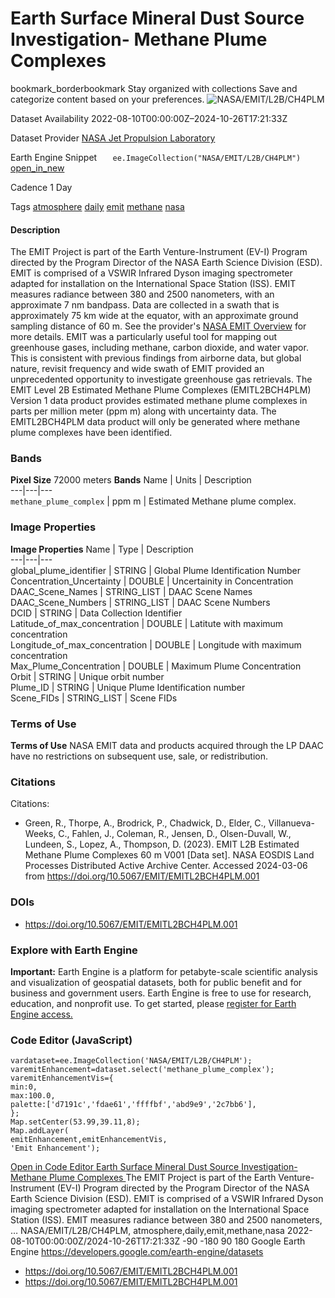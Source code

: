  
#  Earth Surface Mineral Dust Source Investigation- Methane Plume Complexes 
bookmark_borderbookmark Stay organized with collections  Save and categorize content based on your preferences. 
![NASA/EMIT/L2B/CH4PLM](https://developers.google.com/earth-engine/datasets/images/NASA/NASA_EMIT_L2B_CH4PLM_sample.png) 

Dataset Availability
    2022-08-10T00:00:00Z–2024-10-26T17:21:33Z 

Dataset Provider
     [ NASA Jet Propulsion Laboratory ](https://earth.jpl.nasa.gov/emit/data/data-products/) 

Earth Engine Snippet
     `    ee.ImageCollection("NASA/EMIT/L2B/CH4PLM")   ` [ open_in_new ](https://code.earthengine.google.com/?scriptPath=Examples:Datasets/NASA/NASA_EMIT_L2B_CH4PLM) 

Cadence
    1 Day 

Tags
     [atmosphere](https://developers.google.com/earth-engine/datasets/tags/atmosphere) [daily](https://developers.google.com/earth-engine/datasets/tags/daily) [emit](https://developers.google.com/earth-engine/datasets/tags/emit) [methane](https://developers.google.com/earth-engine/datasets/tags/methane) [nasa](https://developers.google.com/earth-engine/datasets/tags/nasa)
#### Description
The EMIT Project is part of the Earth Venture-Instrument (EV-I) Program directed by the Program Director of the NASA Earth Science Division (ESD). EMIT is comprised of a VSWIR Infrared Dyson imaging spectrometer adapted for installation on the International Space Station (ISS). EMIT measures radiance between 380 and 2500 nanometers, with an approximate 7 nm bandpass. Data are collected in a swath that is approximately 75 km wide at the equator, with an approximate ground sampling distance of 60 m. See the provider's [NASA EMIT Overview](https://lpdaac.usgs.gov/documents/1695/EMIT_L2B_GHG_User_Guide_V1.pdf) for more details.
EMIT was a particularly useful tool for mapping out greenhouse gases, including methane, carbon dioxide, and water vapor. This is consistent with previous findings from airborne data, but global nature, revisit frequency and wide swath of EMIT provided an unprecedented opportunity to investigate greenhouse gas retrievals.
The EMIT Level 2B Estimated Methane Plume Complexes (EMITL2BCH4PLM) Version 1 data product provides estimated methane plume complexes in parts per million meter (ppm m) along with uncertainty data. The EMITL2BCH4PLM data product will only be generated where methane plume complexes have been identified.
### Bands
**Pixel Size** 72000 meters 
**Bands**
Name | Units | Description  
---|---|---  
`methane_plume_complex` | ppm m | Estimated Methane plume complex.  
### Image Properties
**Image Properties**
Name | Type | Description  
---|---|---  
global_plume_identifier | STRING | Global Plume Identification Number  
Concentration_Uncertainty | DOUBLE | Uncertainity in Concentration  
DAAC_Scene_Names | STRING_LIST | DAAC Scene Names  
DAAC_Scene_Numbers | STRING_LIST | DAAC Scene Numbers  
DCID | STRING | Data Collection Identifier  
Latitude_of_max_concentration | DOUBLE | Latitute with maximum concentration  
Longitude_of_max_concentration | DOUBLE | Longitude with maximum concentration  
Max_Plume_Concentration | DOUBLE | Maximum Plume Concentration  
Orbit | STRING | Unique orbit number  
Plume_ID | STRING | Unique Plume Identification number  
Scene_FIDs | STRING_LIST | Scene FIDs  
### Terms of Use
**Terms of Use**
NASA EMIT data and products acquired through the LP DAAC have no restrictions on subsequent use, sale, or redistribution.
### Citations
Citations:
  * Green, R., Thorpe, A., Brodrick, P., Chadwick, D., Elder, C., Villanueva-Weeks, C., Fahlen, J., Coleman, R., Jensen, D., Olsen-Duvall, W., Lundeen, S., Lopez, A., Thompson, D. (2023). EMIT L2B Estimated Methane Plume Complexes 60 m V001 [Data set]. NASA EOSDIS Land Processes Distributed Active Archive Center. Accessed 2024-03-06 from <https://doi.org/10.5067/EMIT/EMITL2BCH4PLM.001>


### DOIs
  * [ https://doi.org/10.5067/EMIT/EMITL2BCH4PLM.001 ](https://doi.org/10.5067/EMIT/EMITL2BCH4PLM.001)


### Explore with Earth Engine
**Important:** Earth Engine is a platform for petabyte-scale scientific analysis and visualization of geospatial datasets, both for public benefit and for business and government users. Earth Engine is free to use for research, education, and nonprofit use. To get started, please [register for Earth Engine access.](https://console.cloud.google.com/earth-engine)
### Code Editor (JavaScript)
```
vardataset=ee.ImageCollection('NASA/EMIT/L2B/CH4PLM');
varemitEnhancement=dataset.select('methane_plume_complex');
varemitEnhancementVis={
min:0,
max:100.0,
palette:['d7191c','fdae61','ffffbf','abd9e9','2c7bb6'],
};
Map.setCenter(53.99,39.11,8);
Map.addLayer(
emitEnhancement,emitEnhancementVis,
'Emit Enhancement');
```
[ Open in Code Editor ](https://code.earthengine.google.com/?scriptPath=Examples:Datasets/NASA/NASA_EMIT_L2B_CH4PLM)
[ Earth Surface Mineral Dust Source Investigation- Methane Plume Complexes ](https://developers.google.com/earth-engine/datasets/catalog/NASA_EMIT_L2B_CH4PLM)
The EMIT Project is part of the Earth Venture-Instrument (EV-I) Program directed by the Program Director of the NASA Earth Science Division (ESD). EMIT is comprised of a VSWIR Infrared Dyson imaging spectrometer adapted for installation on the International Space Station (ISS). EMIT measures radiance between 380 and 2500 nanometers, …
NASA/EMIT/L2B/CH4PLM, atmosphere,daily,emit,methane,nasa 
2022-08-10T00:00:00Z/2024-10-26T17:21:33Z
-90 -180 90 180 
Google Earth Engine
https://developers.google.com/earth-engine/datasets
  * [ https://doi.org/10.5067/EMIT/EMITL2BCH4PLM.001 ](https://doi.org/https://earth.jpl.nasa.gov/emit/data/data-products/)
  * [ https://doi.org/10.5067/EMIT/EMITL2BCH4PLM.001 ](https://doi.org/https://developers.google.com/earth-engine/datasets/catalog/NASA_EMIT_L2B_CH4PLM)


